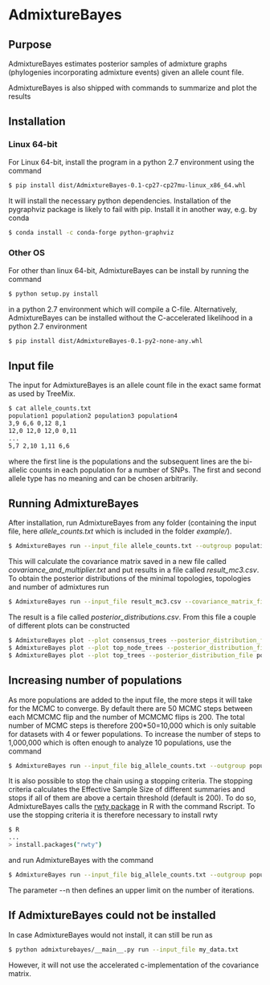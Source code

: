 # AdmixtureBayes
## Purpose
AdmixtureBayes estimates posterior samples of admixture graphs (phylogenies incorporating admixture events) given an allele count file.

AdmixtureBayes is also shipped with commands to summarize and plot the results

## Installation


### Linux 64-bit

For Linux 64-bit, install the program in a python 2.7 environment using the command
```bash
$ pip install dist/AdmixtureBayes-0.1-cp27-cp27mu-linux_x86_64.whl
```
It will install the necessary python dependencies. Installation of the pygraphviz package is likely to fail with pip. Install it in another way, e.g. by conda
```bash
$ conda install -c conda-forge python-graphviz
```

### Other OS

For other than linux 64-bit, AdmixtureBayes can be install by running the command
```bash
$ python setup.py install
```

in a python 2.7 environment which will compile a C-file. Alternatively, AdmixtureBayes can be installed without the C-accelerated likelihood in a python 2.7 environment

```bash
$ pip install dist/AdmixtureBayes-0.1-py2-none-any.whl
```
 
 
## Input file

The input for AdmixtureBayes is an allele count file in the exact same format as used by TreeMix.

```bash
$ cat allele_counts.txt
population1 population2 population3 population4
3,9 6,6 0,12 8,1
12,0 12,0 12,0 0,11
...
5,7 2,10 1,11 6,6
```

where the first line is the populations and the subsequent lines are the bi-allelic counts in each population for a number of SNPs. The first and second allele type has no meaning and can be chosen arbitrarily. 

## Running AdmixtureBayes

After installation, run AdmixtureBayes from any folder (containing the input file, here *allele_counts.txt* which is included in the folder *example/*).

```bash
$ AdmixtureBayes run --input_file allele_counts.txt --outgroup population4
```

This will calculate the covariance matrix saved in a new file called *covariance_and_multiplier.txt* and put results in a file called *result_mc3.csv*. To obtain the posterior distributions of the minimal topologies, topologies and number of admixtures run

```bash
$ AdmixtureBayes run --input_file result_mc3.csv --covariance_matrix_file covariance_and_multiplier.txt 
```

The result is a file called *posterior_distributions.csv*. From this file a couple of different plots can be constructed

```bash
$ AdmixtureBayes plot --plot consensus_trees --posterior_distribution_file posterior_distributions.csv
$ AdmixtureBayes plot --plot top_node_trees --posterior_distribution_file posterior_distributions.csv
$ AdmixtureBayes plot --plot top_trees --posterior_distribution_file posterior_distributions.csv
```

## Increasing number of populations

As more populations are added to the input file, the more steps it will take for the MCMC to converge. By default there are 50 MCMC steps between each MCMCMC flip and the number of MCMCMC flips is 200. The total number of MCMC steps is therefore 200\*50=10,000 which is only suitable for datasets with 4 or fewer populations. To increase the number of steps to 1,000,000 which is often enough to analyze 10 populations, use the command  

```bash
$ AdmixtureBayes run --input_file big_allele_counts.txt --outgroup population10 --n 20000
```

It is also possible to stop the chain using a stopping criteria. The stopping criteria calculates the Effective Sample Size of different summaries and stops if all of them are above a certain threshold (default is 200). To do so, AdmixtureBayes calls the [rwty package](https://cran.r-project.org/web/packages/rwty/index.html) in R with the command Rscript. To use the stopping criteria it is therefore necessary to install rwty
```bash
$ R
...
> install.packages("rwty")
```
and run AdmixtureBayes with the command

```bash
$ AdmixtureBayes run --input_file big_allele_counts.txt --outgroup population10 --n 50000 --stop_criteria
```

The parameter --n then defines an upper limit on the number of iterations. 


## If AdmixtureBayes could not be installed
In case AdmixtureBayes would not install, it can still be run as
```bash
$ python admixturebayes/__main__.py run --input_file my_data.txt
```
However, it will not use the accelerated c-implementation of the covariance matrix.